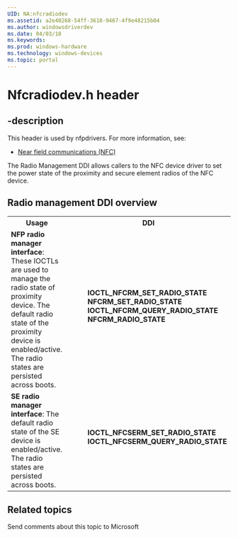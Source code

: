 ```yaml
---
UID: NA:nfcradiodev
ms.assetid: a2e40268-54ff-3618-9467-4f9e48215b04
ms.author: windowsdriverdev
ms.date: 04/03/18
ms.keywords: 
ms.prod: windows-hardware
ms.technology: windows-devices
ms.topic: portal
---
```


# Nfcradiodev.h header


## -description


This header is used by nfpdrivers. For more information, see:

- [Near field communications (NFC)](../_nfpdrivers/index.md)

The Radio Management DDI allows callers to the NFC device driver to set the power state of the proximity and secure element radios of the NFC device.

## Radio management DDI overview

<table>
<tr>
<th>Usage</th>
<th>DDI</th>
</tr>
<tr>
<td><b>NFP radio manager interface</b>: These IOCTLs are used to manage the radio state of proximity device. The default radio state of the proximity device is enabled/active. The radio states are persisted across boots.</td>
<td>
<dl>
<dd>
<mshelp:link tabindex="0" keywords="nfpdrivers.ioctl_nfcrm_set_radio_state"><b>IOCTL_NFCRM_SET_RADIO_STATE</b></mshelp:link>
</dd>
<dd>
<mshelp:link tabindex="0" keywords="nfpdrivers._nfcrm_set_radio_state_"><b>NFCRM_SET_RADIO_STATE</b></mshelp:link>
</dd>
<dd>
<mshelp:link tabindex="0" keywords="nfpdrivers.ioctl_nfcrm_query_radio_state"><b>IOCTL_NFCRM_QUERY_RADIO_STATE</b></mshelp:link>
</dd>
<dd>
<mshelp:link tabindex="0" keywords="nfpdrivers._nfcrm_radio_state_"><b>NFCRM_RADIO_STATE</b></mshelp:link>
</dd>
</dl>
</td>
</tr>
<tr>
<td><b>SE radio manager interface</b>: The default radio state of the SE device is enabled/active. The radio states are persisted across boots. </td>
<td>
<dl>
<dd>
<mshelp:link tabindex="0" keywords="nfpdrivers.ioctl_nfcserm_set_radio_state"><b>IOCTL_NFCSERM_SET_RADIO_STATE</b></mshelp:link>
</dd>
<dd>
<mshelp:link tabindex="0" keywords="nfpdrivers.ioctl_nfcserm_query_radio_state"><b>IOCTL_NFCSERM_QUERY_RADIO_STATE</b></mshelp:link>
</dd>
</dl>
</td>
</tr>
</table>

## Related topics

Send comments about this topic to Microsoft


